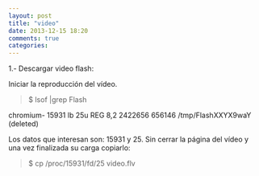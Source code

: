 ```yaml
---
layout: post
title: "video"
date: 2013-12-15 18:20
comments: true
categories: 
---
```

1.- Descargar video flash:

Iniciar la reproducción del vídeo.

>$ lsof |grep Flash

chromium- 15931 lb 25u REG 8,2 2422656 656146 /tmp/FlashXXYX9waY (deleted)

Los datos que interesan son: 15931 y 25. Sin cerrar la página del vídeo y una vez finalizada su carga copiarlo:

>$ cp /proc/15931/fd/25 video.flv

